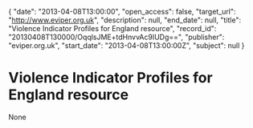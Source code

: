 {
  "date": "2013-04-08T13:00:00", 
  "open_access": false, 
  "target_url": "http://www.eviper.org.uk", 
  "description": null, 
  "end_date": null, 
  "title": "Violence Indicator Profiles for England resource", 
  "record_id": "20130408T130000/OqqlsJME+tdHnvvAc9IUDg==", 
  "publisher": "eviper.org.uk", 
  "start_date": "2013-04-08T13:00:00Z", 
  "subject": null
}

# Violence Indicator Profiles for England resource

None